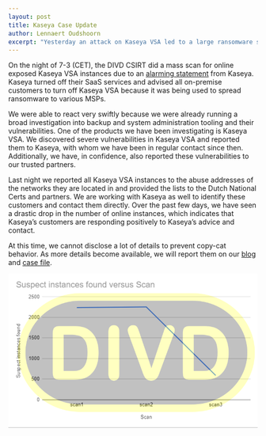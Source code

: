 ```yaml
---
layout: post
title: Kaseya Case Update
author: Lennaert Oudshoorn
excerpt: "Yesterday an attack on Kaseya VSA led to a large ransomware spree, because DIVD was already investigating this kind of product and we were able to react quickly."
---
```


On the night of 7-3 (CET), the DIVD CSIRT did a mass scan for online exposed Kaseya VSA instances due to an [alarming statement](https://helpdesk.kaseya.com/hc/en-gb/articles/4403440684689-Important-Notice-July-2nd-2021) from Kaseya. Kaseya turned off their SaaS services and advised all on-premise customers to turn off Kaseya VSA because it was being used to spread ransomware to various MSPs.

We were able to react very swiftly because we were already running a broad investigation into backup and system administration tooling and their vulnerabilities. One of the products we have been investigating is Kaseya VSA. We discovered severe vulnerabilities in Kaseya VSA and reported them to Kaseya, with whom we have been in regular contact since then. Additionally, we have, in confidence, also reported these vulnerabilities to our trusted partners.

Last night we reported all Kaseya VSA instances to the abuse addresses of the networks they are located in and provided the lists to the Dutch National Certs and partners. We are working with Kaseya as well to identify these customers and contact them directly. Over the past few days, we have seen a drastic drop in the number of online instances, which indicates that Kaseya’s customers are responding positively to Kaseya’s advice and contact.

At this time, we cannot disclose a lot of details to prevent copy-cat behavior. As more details become available, we will report them on our [blog](https://csirt.divd.nl/blog/) and [case file](https://csirt.divd.nl/DIVD-2021-00002/).

![Graph with number of vulnerable hosts over time](/assets/images/DIVD-2021-00002-stats.png)
